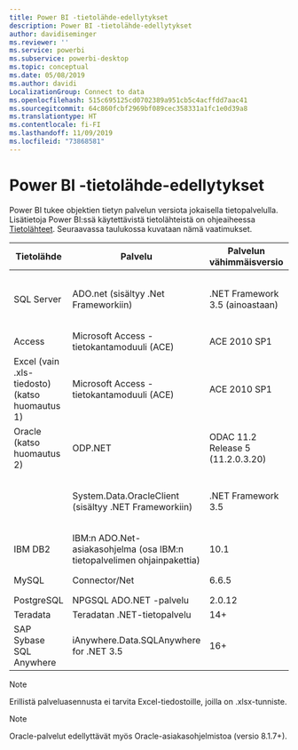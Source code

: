 ```yaml
---
title: Power BI -tietolähde-edellytykset
description: Power BI -tietolähde-edellytykset
author: davidiseminger
ms.reviewer: ''
ms.service: powerbi
ms.subservice: powerbi-desktop
ms.topic: conceptual
ms.date: 05/08/2019
ms.author: davidi
LocalizationGroup: Connect to data
ms.openlocfilehash: 515c695125cd0702389a951cb5c4acffdd7aac41
ms.sourcegitcommit: 64c860fcbf2969bf089cec358331a1fc1e0d39a8
ms.translationtype: HT
ms.contentlocale: fi-FI
ms.lasthandoff: 11/09/2019
ms.locfileid: "73868581"
---
```

# <a name="power-bi-data-source-prerequisites"></a>Power BI -tietolähde-edellytykset
Power BI tukee objektien tietyn palvelun versiota jokaisella tietopalvelulla. Lisätietoja Power BI:ssä käytettävistä tietolähteistä on ohjeaiheessa [Tietolähteet](desktop-data-sources.md). Seuraavassa taulukossa kuvataan nämä vaatimukset.

| Tietolähde | Palvelu | Palvelun vähimmäisversio | Tietolähteen vähimmäisversio | Tuetut tietolähdeobjektit | Latauslinkki |
| --- | --- | --- | --- | --- | --- |
| SQL Server |ADO.net (sisältyy .Net Frameworkiin) |.NET Framework 3.5 (ainoastaan) |SQL Server 2005+ |Taulukot/näkymät, skalaarifunktiot, taulukkofunktiot |Sisältyy .NET Framework 3.5:een tai uudempaan |
| Access |Microsoft Access -tietokantamoduuli (ACE) |ACE 2010 SP1 |Ei rajoitusta |Taulukot/näkymät |[Latauslinkki](https://go.microsoft.com/fwlink/?linkid=285987&clcid=0x409) |
| Excel (vain .xls-tiedosto) (katso huomautus 1) |Microsoft Access -tietokantamoduuli (ACE) |ACE 2010 SP1 |Ei rajoitusta |Taulukot, laskentataulukot |[Latauslinkki](https://go.microsoft.com/fwlink/?linkid=285987&clcid=0x409) |
| Oracle (katso huomautus 2) |ODP.NET |ODAC 11.2 Release 5 (11.2.0.3.20) |9.x+ |Taulukot/näkymät |[Latauslinkki](https://go.microsoft.com/fwlink/?linkid=272376&clcid=0x409) |
| | System.Data.OracleClient (sisältyy .NET Frameworkiin) |.NET Framework 3.5 |9.x+ |Taulukot/näkymät |Sisältyy .NET Framework 3.5:een tai uudempaan |
| IBM DB2 |IBM:n ADO.Net-asiakasohjelma (osa IBM:n tietopalvelimen ohjainpakettia) |10.1 |9.1+ |Taulukot/näkymät |[Latauslinkki](https://go.microsoft.com/fwlink/?linkid=274911&clcid=0x409) |
| MySQL |Connector/Net |6.6.5 |5.1 |Taulukot/näkymät, skalaarifunktiot |[Latauslinkki](https://go.microsoft.com/fwlink/?linkid=278885&clcid=0x409) |
| PostgreSQL |NPGSQL ADO.NET -palvelu |2.0.12 |7.4 |Taulukot/näkymät |[Latauslinkki](https://go.microsoft.com/fwlink/?linkid=282716&clcid=0x409) |
| Teradata |Teradatan .NET-tietopalvelu |14+ |12+ |Taulukot/näkymät |[Latauslinkki](https://go.microsoft.com/fwlink/?linkid=278886&clcid=0x409) |
| SAP Sybase SQL Anywhere |iAnywhere.Data.SQLAnywhere for .NET 3.5 |16+ |16+ |Taulukot/näkymät |[Latauslinkki](https://go.microsoft.com/fwlink/?linkid=324846) |

>[!NOTE]
>Erillistä palveluasennusta ei tarvita Excel-tiedostoille, joilla on .xlsx-tunniste.

>[!NOTE]
>Oracle-palvelut edellyttävät myös Oracle-asiakasohjelmistoa (versio 8.1.7+).
> 
> 

